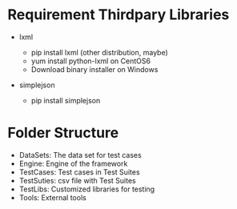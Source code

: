 Requirement Thirdpary Libraries
===============================
* lxml
    - pip install lxml (other distribution, maybe)
    - yum install python-lxml on CentOS6 
    - Download binary installer on Windows
    
* simplejson
    - pip install simplejson


Folder Structure
================
* DataSets: The data set for test cases
* Engine: Engine of the framework
* TestCases: Test cases in Test Suites
* TestSuties: csv file with Test Suites
* TestLibs: Customized libraries for testing
* Tools: External tools

